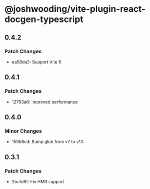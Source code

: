 # @joshwooding/vite-plugin-react-docgen-typescript

## 0.4.2

### Patch Changes

- ea58da3: Support Vite 6

## 0.4.1

### Patch Changes

- 12793a6: Improved performance

## 0.4.0

### Minor Changes

- 159b8cd: Bump glob from v7 to v10.

## 0.3.1

### Patch Changes

- 2bcfd8f: Fix HMR support
